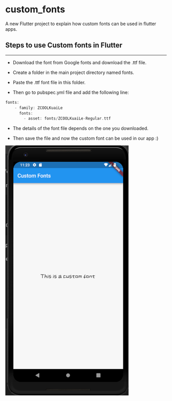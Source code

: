# custom_fonts

A new Flutter project to explain how custom fonts can be used in flutter apps.

## Steps to use Custom fonts in Flutter
<hr>

* Download the font from Google fonts and download the .ttf file.

* Create a folder in the main project directory named fonts.

* Paste the .ttf font file in this folder.

* Then go to pubspec.yml file and add the following line:

```dart 
fonts:
    - family: ZCOOLKuaiLe
      fonts:
        - asset: fonts/ZCOOLKuaiLe-Regular.ttf
```
* The details of the font file depends on the one you downloaded.

* Then save the file and now the custom font can be used in our app :)


![](./Screenshot/screen.png)
